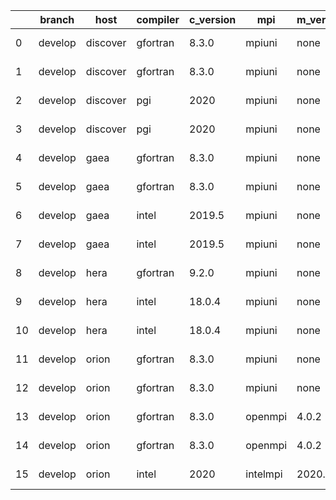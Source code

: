 |    | branch   | host     | compiler   | c_version   | mpi      | m_version   | o_g   | os     | build   | u_pass   | u_fail   | s_pass   | s_fail   | e_pass   | e_fail   |   nuopc_pass |   nuopc_fail | netcdf_c   | netcdf_f   | artifacts_hash                                                                                             | modified                   |
|----|----------|----------|------------|-------------|----------|-------------|-------|--------|---------|----------|----------|----------|----------|----------|----------|--------------|--------------|------------|------------|------------------------------------------------------------------------------------------------------------|----------------------------|
|  0 | develop  | discover | gfortran   | 8.3.0       | mpiuni   | none        | O     | Linux  | Fail    | 7550     | 0        | 8        | 0        | 43       | 0        |            0 |           50 | unknown    | unknown    | [artifacts](https://github.com/esmf-org/esmf-test-artifacts/tree/a34841299316c44b4d60d8753d8af3d62623b02c) | 2022-03-03 12:43:05.098235 |
|  1 | develop  | discover | gfortran   | 8.3.0       | mpiuni   | none        | g     | Linux  | Fail    | 12174    | 0        | 8        | 0        | 43       | 0        |            0 |           50 | unknown    | unknown    | [artifacts](https://github.com/esmf-org/esmf-test-artifacts/tree/fde6157b625cf8e7774b8b3ce4970c57e378f8ee) | 2022-03-03 12:43:05.098235 |
|  2 | develop  | discover | pgi        | 2020        | mpiuni   | none        | O     | Linux  | Fail    | 6928     | 622      | 6        | 2        | 40       | 3        |            0 |           50 | unknown    | unknown    | [artifacts](https://github.com/esmf-org/esmf-test-artifacts/tree/2e043701886ed228b0cea100cf6525d2b719cc20) | 2022-03-03 12:43:05.098235 |
|  3 | develop  | discover | pgi        | 2020        | mpiuni   | none        | g     | Linux  | Fail    | 9788     | 494      | 4        | 4        | 40       | 3        |            0 |           50 | unknown    | unknown    | [artifacts](https://github.com/esmf-org/esmf-test-artifacts/tree/9d7b7f3de8fb79bb664ea5bc9a151ad6ded59103) | 2022-03-03 12:43:05.098235 |
|  4 | develop  | gaea     | gfortran   | 8.3.0       | mpiuni   | none        | O     | Unicos | Fail    | 7550     | 0        | 8        | 0        | 43       | 0        |            0 |           50 | unknown    | unknown    | [artifacts](https://github.com/esmf-org/esmf-test-artifacts/tree/4558d51c9921c1d77028bce6c67b9e3db9c8ac33) | 2022-03-03 12:47:04.695112 |
|  5 | develop  | gaea     | gfortran   | 8.3.0       | mpiuni   | none        | g     | Unicos | Fail    | 12174    | 0        | 8        | 0        | 43       | 0        |            0 |           50 | unknown    | unknown    | [artifacts](https://github.com/esmf-org/esmf-test-artifacts/tree/95bd483ab113473a360ed7e19dd9b770b354dce8) | 2022-03-03 12:47:04.695112 |
|  6 | develop  | gaea     | intel      | 2019.5      | mpiuni   | none        | O     | Unicos | Fail    | 10395    | -113     | 8        | 0        | 43       | 0        |            0 |           50 | unknown    | unknown    | [artifacts](https://github.com/esmf-org/esmf-test-artifacts/tree/41805c6eb027212a88b9787868a00ce867ddff81) | 2022-03-03 12:47:04.695112 |
|  7 | develop  | gaea     | intel      | 2019.5      | mpiuni   | none        | g     | Unicos | Fail    | 10395    | -113     | 8        | 0        | 43       | 0        |            0 |           50 | unknown    | unknown    | [artifacts](https://github.com/esmf-org/esmf-test-artifacts/tree/9343424622f466eb58a6d590b2b8cb7d87bd2d2f) | 2022-03-03 12:47:04.695112 |
|  8 | develop  | hera     | gfortran   | 9.2.0       | mpiuni   | none        | O     | Linux  | Fail    | 7550     | 0        | 8        | 0        | 43       | 0        |            0 |           50 | unknown    | unknown    | [artifacts](https://github.com/esmf-org/esmf-test-artifacts/tree/5833692230e45acd7e06a89979dc265f914da03c) | 2022-03-03 12:52:06.384235 |
|  9 | develop  | hera     | intel      | 18.0.4      | mpiuni   | none        | O     | Linux  | Fail    | 7550     | 0        | 8        | 0        | 43       | 0        |            0 |           50 | unknown    | unknown    | [artifacts](https://github.com/esmf-org/esmf-test-artifacts/tree/2be439fb4483324b27144b8fff51cde57a187a73) | 2022-03-03 12:52:06.384235 |
| 10 | develop  | hera     | intel      | 18.0.4      | mpiuni   | none        | g     | Linux  | Fail    | 12174    | 0        | 8        | 0        | 43       | 0        |            0 |           50 | unknown    | unknown    | [artifacts](https://github.com/esmf-org/esmf-test-artifacts/tree/8fe3e88d667f6e6589184fbbaa2cc5c8027b76f0) | 2022-03-03 12:52:06.384235 |
| 11 | develop  | orion    | gfortran   | 8.3.0       | mpiuni   | none        | O     | Linux  | Fail    | 7550     | 0        | 8        | 0        | 43       | 0        |            0 |           50 | unknown    | unknown    | [artifacts](https://github.com/esmf-org/esmf-test-artifacts/tree/bfd3b26108d3315d650af5a50f317d5de1fda1a8) | 2022-03-03 13:01:19.078472 |
| 12 | develop  | orion    | gfortran   | 8.3.0       | mpiuni   | none        | g     | Linux  | Fail    | 12174    | 0        | 8        | 0        | 43       | 0        |            0 |           50 | unknown    | unknown    | [artifacts](https://github.com/esmf-org/esmf-test-artifacts/tree/795c77e82bde195df35c4bfba74c09571632f0f7) | 2022-03-03 13:01:19.078472 |
| 13 | develop  | orion    | gfortran   | 8.3.0       | openmpi  | 4.0.2       | O     | Linux  | Pass    | 9071     | 0        | 49       | 0        | 80       | 0        |           50 |            0 | 4.7.4      | 4.5.3      | [artifacts](https://github.com/esmf-org/esmf-test-artifacts/tree/09d708ce4a89279263e3334bfa1086527ef729c3) | 2022-03-03 13:01:19.078472 |
| 14 | develop  | orion    | gfortran   | 8.3.0       | openmpi  | 4.0.2       | g     | Linux  | Pass    | 13695    | 0        | 49       | 0        | 80       | 0        |           50 |            0 | 4.7.4      | 4.5.3      | [artifacts](https://github.com/esmf-org/esmf-test-artifacts/tree/67175eddd29bf855012fd78a8876240eb508db1e) | 2022-03-03 13:01:19.078472 |
| 15 | develop  | orion    | intel      | 2020        | intelmpi | 2020.2      | g     | Linux  | Pass    | fail     | fail     | fail     | fail     | fail     | fail     |            0 |            0 | 4.7.4      | 4.5.3      | [artifacts](https://github.com/esmf-org/esmf-test-artifacts/tree/b181e3c471245f2b3c6df82f3a8f9e6a06f342db) | 2022-03-03 13:01:19.078472 |